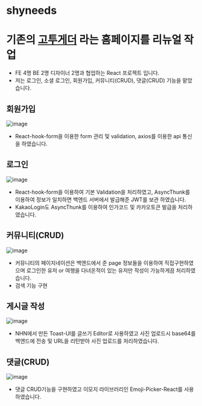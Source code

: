# shyneeds

# 기존의 [고투게더](https://www.gotogether-s.com/) 라는 홈페이지를 리뉴얼 작업
- FE 4명 BE 2명 디자이너 2명과 협업하는 React 프로젝트 입니다.
- 저는 로그인, 소셜 로그인, 회원가입, 커뮤니티(CRUD), 댓글(CRUD) 기능을 맡았습니다.

## 회원가입
![image](https://user-images.githubusercontent.com/44990343/202211547-bafbcc9e-b8c8-4634-b827-f8fb8a4140a6.png)
- React-hook-form을 이용한 form 관리 및 validation,  axios를 이용한 api 통신을 하였습니다.
## 로그인
![image](https://user-images.githubusercontent.com/44990343/202212051-40b6607e-41d2-4d72-8423-489e100d9dd2.png)
- React-hook-form을 이용하여 기본 Validation을 처리하였고, AsyncThunk를 이용하여 정보가 일치하면 백엔드 서버에서 발급해준 JWT를 보관 하였습니다.
- KakaoLogin도 AsyncThunk를 이용하여 인가코드 및 카카오토큰 발급을 처리하였습니다.
## 커뮤니티(CRUD)
![image](https://user-images.githubusercontent.com/44990343/202212619-0e013bd7-23b8-49ce-ad5b-af9296bf9af6.png)
- 커뮤니티의 페이지네이션은 백엔드에서 준 page 정보들을 이용하여 직접구현하였으며 로그인한 유저 or 여행을 다녀온적이 있는 유저만 작성이 가능하게끔 처리하였습니다.
- 검색 기능 구현
## 게시글 작성
![image](https://user-images.githubusercontent.com/44990343/202213057-c5773f20-2363-43b2-b52a-9aa93ba483af.png)
- NHN에서 만든 Toast-UI를 글쓰기 Editor로 사용하였고 사진 업로드시 base64를 백엔드에 전송 및 URL을 리턴받아 사진 업로드를 처리하였습니다.
## 댓글(CRUD)
![image](https://user-images.githubusercontent.com/44990343/202213341-060c38b8-9e1f-4c57-be24-d69fd47f92ef.png)
- 댓글 CRUD기능을 구현하였고 이모지 라이브러리인 Emoji-Picker-React를 사용하였습니다.
